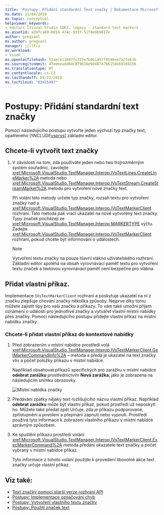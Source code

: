 ```yaml
---
title: 'Postupy: Přidání standardní Text značky | Dokumentace Microsoftu'
ms.date: 11/04/2016
ms.topic: conceptual
helpviewer_keywords:
- editors [Visual Studio SDK], legacy - standard text markers
ms.assetid: a39fca69-0014-474c-933f-51f0e9b9617e
author: gregvanl
ms.author: gregvanl
manager: jillfra
ms.workload:
- vssdk
ms.openlocfilehash: 53aece13887fc727e7b0b1497f9546ee7a2fe63b
ms.sourcegitcommit: 47eeeeadd84c879636e9d48747b615de69384356
ms.translationtype: HT
ms.contentlocale: cs-CZ
ms.lasthandoff: 04/23/2019
ms.locfileid: "63415497"
---
```

# <a name="how-to-add-standard-text-markers"></a>Postupy: Přidání standardní text značky
Pomocí následujícího postupu vytvořte jeden výchozí typ značky text, opatřeného [!INCLUDE[vsprvs](../code-quality/includes/vsprvs_md.md)] základní editor.

## <a name="to-create-a-text-marker"></a>Chcete-li vytvořit text značky

1. V závislosti na tom, zda používáte jeden nebo two trojrozměrným systém souřadnic, zavolejte <xref:Microsoft.VisualStudio.TextManager.Interop.IVsTextLines.CreateLineMarker%2A> metoda nebo <xref:Microsoft.VisualStudio.TextManager.Interop.IVsTextStream.CreateStreamMarker%2A> metodu pro vytvoření nové značky text.

     Při volání této metody určete typ značky, rozsah textu pro vytvoření značky nad a <xref:Microsoft.VisualStudio.TextManager.Interop.IVsTextMarkerClient> rozhraní. Tato metoda pak vrací ukazatel na nově vytvořený text značky. Typy značek pocházejí ze <xref:Microsoft.VisualStudio.TextManager.Interop.MARKERTYPE> výčtu. Zadejte <xref:Microsoft.VisualStudio.TextManager.Interop.IVsTextMarkerClient> rozhraní, pokud chcete být informováni o událostech.

    > [!NOTE]
    > Vytvoření textu značky na pouze hlavní vlákno uživatelského rozhraní. Základní editor spoléhá na obsah vyrovnávací paměť textu pro vytvoření textu značek a textovou vyrovnávací paměť není bezpečné pro vlákna.

## <a name="add-a-custom-command"></a>Přidat vlastní příkaz.
 Implementace `IVsTextMarkerClient` rozhraní a poskytuje ukazatel na ni z značku zlepšuje chování značky několika způsoby. Nejprve díky tomu můžete zajistit tipy pro vaši značku a příkazy. To vám také umožní příjem oznámení o události pro jednotlivé značky a vytvářet vlastní místní nabídky přes značky. Pomocí následujícího postupu přidejte vlastní příkaz na místní nabídku značky.

### <a name="to-add-a-custom-command-to-the-context-menu"></a>Chcete-li přidat vlastní příkaz do kontextové nabídky

1. Před zobrazením v místní nabídce prostředí volá <xref:Microsoft.VisualStudio.TextManager.Interop.IVsTextMarkerClient.GetMarkerCommandInfo%2A> – metoda a předá je ukazatel na text značky vliv a počet položky příkazu v místní nabídce.

     Například obsahovat příkazů specifických pro zarážku v místní nabídce **odebrat zarážku** prostřednictvím **Nová zarážka**, jako je zobrazena na následujícím snímku obrazovky.

     ![Místní nabídka značky](../extensibility/media/vsmarkercontextmenu.gif "vsMarkercontextmenu")

2. Předávání zpátky nějaký text rozlišujícího názvu vlastní příkaz. Například **odebrat zarážku** může být vlastní příkaz, pokud prostředí už neposkytl ho. Můžete také předat zpět Určuje, zda je příkazu podporované, zpřístupnění a povolení a přepínání zapnutí nebo vypnutí. Prostředí používá tyto informace k zobrazení vlastního příkazu v místní nabídce správným způsobem.

3. Ke spuštění příkazu prostředí volání <xref:Microsoft.VisualStudio.TextManager.Interop.IVsTextMarkerClient.ExecMarkerCommand%2A> metoda předání ukazatele text značky a počet vybraný v místní nabídce příkaz.

     Tyto informace z tohoto volání použijte k provedení libovolné akce text značky určuje vlastní příkaz.

## <a name="see-also"></a>Viz také:
- [Text značky pomocí starší verze rozhraní API](../extensibility/using-text-markers-with-the-legacy-api.md)
- [Postupy: Implementace označování chyb](../extensibility/how-to-implement-error-markers.md)
- [Postupy: Vytvoření vlastního textu značky](../extensibility/how-to-create-custom-text-markers.md)
- [Postupy: Použití značek text](../extensibility/how-to-use-text-markers.md)
